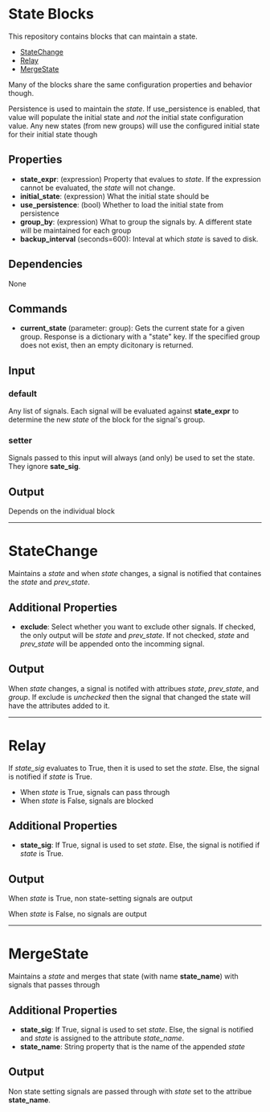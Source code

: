 State Blocks
============

This repository contains blocks that can maintain a state.
 * [StateChange](#statechange)
 * [Relay](#relay)
 * [MergeState](#mergestate)


Many of the blocks share the same configuration properties and behavior though.

Persistence is used to maintain the *state*. If use_persistence is enabled, that value will populate the initial state and _not_ the initial state configuration value. Any new states (from new groups) will use the configured initial state for their initial state though

Properties
---------

-   **state_expr**: (expression) Property that evalues to *state*. If the expression cannot be evaluated, the *state* will not change.
-   **initial_state**: (expression) What the initial state should be
-   **use_persistence**: (bool) Whether to load the initial state from persistence
-   **group_by**: (expression) What to group the signals by. A different state will be maintained for each group
-   **backup_interval** (seconds=600): Inteval at which *state* is saved to disk.

Dependencies
------------
None

Commands
--------
-   **current_state** (parameter: group): Gets the current state for a given group. Response is a dictionary with a "state" key. If the specified group does not exist, then an empty dicitonary is returned.

Input
-----

### default

Any list of signals. Each signal will be evaluated against **state_expr** to determine the new *state* of the block for the signal's group.

### setter

Signals passed to this input will always (and only) be used to set the state. They ignore **sate_sig**.

Output
------
Depends on the individual block


------------------


StateChange
============

Maintains a *state* and when *state* changes, a signal is notified that containes the *state* and *prev_state*.


Additional Properties
---------

-   **exclude**: Select whether you want to exclude other signals. If checked, the only output will be *state* and *prev_state*. If not checked, *state* and *prev_state* will be appended onto the incomming signal.


Output
------
When *state* changes, a signal is notifed with attribues *state*, *prev_state*, and *group*. If exclude is _unchecked_ then the signal that changed the state will have the attributes added to it.

------------------


Relay
============

If *state_sig* evaluates to True, then it is used to set the *state*. Else, the signal is notified if *state* is True.

- When *state* is True, signals can pass through
- When *state* is False, signals are blocked

Additional Properties
---------

-   **state_sig**: If True, signal is used to set *state*. Else, the signal is notified if *state* is True.


Output
------
When *state* is True, non state-setting signals are output

When *state* is False, no signals are output

-------------

MergeState
============

Maintains a *state* and merges that state (with name **state_name**) with signals that passes through

Additional Properties
---------

-   **state_sig**: If True, signal is used to set *state*. Else, the signal is notified and *state* is assigned to the attribute *state_name*.
-   **state_name**: String property that is the name of the appended *state*

Output
------
Non state setting signals are passed through with *state* set to the attribue **state_name**.
